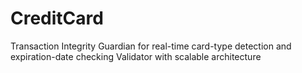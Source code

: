 # CreditCard
Transaction Integrity Guardian for real-time card-type detection and expiration-date checking Validator with scalable architecture
